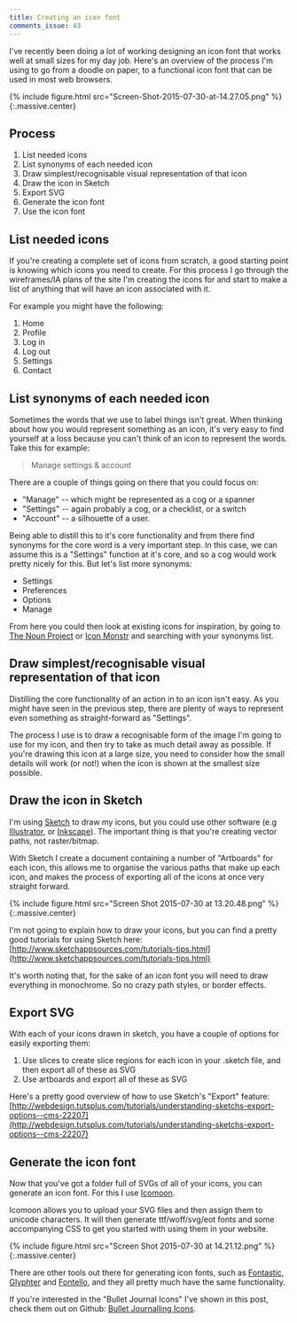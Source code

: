 ```yaml
---
title: Creating an icon font
comments_issue: 43
---
```


I've recently been doing a lot of working designing an icon font that works well at small sizes for my day job. Here's an overview of the process I'm using to go from a doodle on paper, to a functional icon font that can be used in most web browsers.

<!-- more -->

{% include figure.html src="Screen-Shot-2015-07-30-at-14.27.05.png" %}{:.massive.center}

## Process

1. List needed icons
2. List synonyms of each needed icon
3. Draw simplest/recognisable visual representation of that icon
4. Draw the icon in Sketch
5. Export SVG
6. Generate the icon font
7. Use the icon font


## List needed icons

If you're creating a complete set of icons from scratch, a good starting point is knowing which icons you need to create. For this process I go through the wireframes/IA plans of the site I'm creating the icons for and start to make a list of anything that will have an icon associated with it.

For example you might have the following:

1. Home
2. Profile
3. Log in
4. Log out
5. Settings
6. Contact

## List synonyms of each needed icon

Sometimes the words that we use to label things isn't great. When thinking about how you would represent something as an icon, it's very easy to find yourself at a loss because you can't think of an icon to represent the words. Take this for example:

> Manage settings & account

There are a couple of things going on there that you could focus on:

- "Manage" -- which might be represented as a cog or a spanner
- "Settings" -- again probably a cog, or a checklist, or a switch
- "Account" -- a silhouette of a user.

Being able to distill this to it's core functionality and from there find synonyms for the core word is a very important step. In this case, we can assume this is a "Settings" function at it's core, and so a cog would work pretty nicely for this. But let's list more synonyms:

- Settings
- Preferences
- Options
- Manage

From here you could then look at existing icons for inspiration, by going to [The Noun Project](https://thenounproject.com/) or [Icon Monstr](http://iconmonstr.com/) and searching with your synonyms list.

## Draw simplest/recognisable visual representation of that icon

Distilling the core functionality of an action in to an icon isn't easy. As you might have seen in the previous step, there are plenty of ways to represent even something as straight-forward as "Settings".

The process I use is to draw a recognisable form of the image I'm going to use for my icon, and then try to take as much detail away as possible. If you're drawing this icon at a large size, you need to consider how the small details will work (or not!) when the icon is shown at the smallest size possible.

## Draw the icon in Sketch

I'm using [Sketch](http://bohemiancoding.com/sketch/) to draw my icons, but you could use other software (e.g [Illustrator](http://www.adobe.com/products/illustrator.html), or [Inkscape](https://inkscape.org/en/)). The important thing is that you're creating vector paths, not raster/bitmap.

With Sketch I create a document containing a number of "Artboards" for each icon, this allows me to organise the various paths that make up each icon, and makes the process of exporting all of the icons at once very straight forward.

{% include figure.html src="Screen Shot 2015-07-30 at 13.20.48.png" %}{:.massive.center}

I'm not going to explain how to draw your icons, but you can find a pretty good tutorials for using Sketch here: [http://www.sketchappsources.com/tutorials-tips.html](http://www.sketchappsources.com/tutorials-tips.html)

It's worth noting that, for the sake of an icon font you will need to draw everything in monochrome. So no crazy path styles, or border effects.

## Export SVG

With each of your icons drawn in sketch, you have a couple of options for easily exporting them:

1. Use slices to create slice regions for each icon in your .sketch file, and then export all of these as SVG
2. Use artboards and export all of these as SVG

Here's a pretty good overview of how to use Sketch's "Export" feature: [http://webdesign.tutsplus.com/tutorials/understanding-sketchs-export-options--cms-22207](http://webdesign.tutsplus.com/tutorials/understanding-sketchs-export-options--cms-22207)

## Generate the icon font

Now that you've got a folder full of SVGs of all of your icons, you can generate an icon font. For this I use [Icomoon](https://icomoon.io/app/).

Icomoon allows you to upload your SVG files and then assign them to unicode characters. It will then generate ttf/woff/svg/eot fonts and some accompanying CSS to get you started with using them in your website.

{% include figure.html src="Screen Shot 2015-07-30 at 14.21.12.png" %}{:.massive.center}

There are other tools out there for generating icon fonts, such as [Fontastic](http://fontastic.me/), [Glyphter](https://glyphter.com/) and [Fontello](http://fontello.com/), and they all pretty much have the same functionality.

If you're interested in the "Bullet Journal Icons" I've shown in this post, check them out on Github: [Bullet Journalling Icons](https://github.com/omgmog/bullet-journal-icons).
